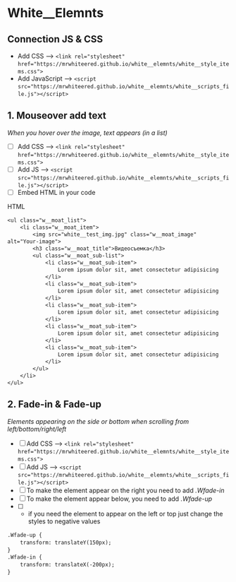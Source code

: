 # White__Elemnts

## Connection JS & CSS
- Add CSS --> `<link rel="stylesheet" href="https://mrwhiteered.github.io/white__elemnts/white__style_items.css">`
- Add JavaScript -->  `<script src="https://mrwhiteered.github.io/white__elemnts/white__scripts_file.js"></script>`

## 1.  Mouseover add text
_When you hover over the image, text appears (in a list)_
- [ ] Add CSS --> `<link rel="stylesheet" href="https://mrwhiteered.github.io/white__elemnts/white__style_items.css">`
- [ ] Add JS -->  `<script src="https://mrwhiteered.github.io/white__elemnts/white__scripts_file.js"></script>`
- [ ] Embed HTML in your code
  
HTML

    <ul class="w__moat_list">
        <li class="w__moat_item">
            <img src="white__test_img.jpg" class="w__moat_image" alt="Your-image">
            <h3 class="w__moat_title">Видеосъемка</h3>
            <ul class="w__moat_sub-list">
                <li class="w__moat_sub-item">
                    Lorem ipsum dolor sit, amet consectetur adipisicing
                </li>
                <li class="w__moat_sub-item">
                    Lorem ipsum dolor sit, amet consectetur adipisicing
                </li>
                <li class="w__moat_sub-item">
                    Lorem ipsum dolor sit, amet consectetur adipisicing
                </li>
                <li class="w__moat_sub-item">
                    Lorem ipsum dolor sit, amet consectetur adipisicing
                </li>
                <li class="w__moat_sub-item">
                    Lorem ipsum dolor sit, amet consectetur adipisicing
                </li>
            </ul>
        </li>
    </ul>
## 2. Fade-in & Fade-up
_Elements appearing on the side or bottom when scrolling from left/bottom/right/left_
- [ ] Add CSS --> `<link rel="stylesheet" href="https://mrwhiteered.github.io/white__elemnts/white__style_items.css">`
- [ ] Add JS -->  `<script src="https://mrwhiteered.github.io/white__elemnts/white__scripts_file.js"></script>`
- [ ] To make the element appear on the right you need to add _.Wfade-in_
- [ ] To make the element appear below, you need to add _.Wfade-up_
- [ ] * if you need the element to appear on the left or top just change the styles to negative values
```html
.Wfade-up {
    transform: translateY(150px);
}
.Wfade-in {
    transform: translateX(-200px);
}





